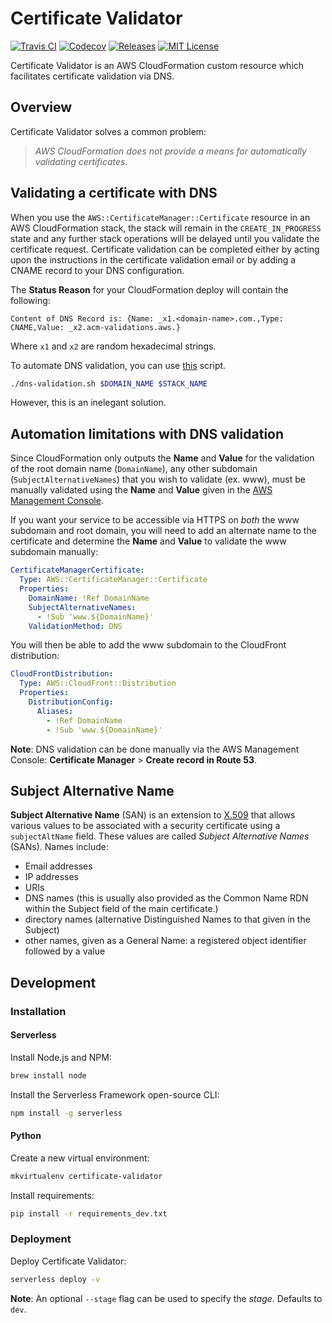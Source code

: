 # Certificate Validator

[![Travis CI](https://travis-ci.org/Dwolla/certificate-validator.svg?branch=master)](https://travis-ci.org/Dwolla/certificate-validator)
[![Codecov](https://img.shields.io/codecov/c/github/Dwolla/certificate-validator)](https://codecov.io/gh/Dwolla/certificate-validator)
[![Releases](https://img.shields.io/github/v/release/Dwolla/certificate-validator?color=blue)](https://github.com/Dwolla/certificate-validator/releases)
[![MIT License](https://img.shields.io/github/license/Dwolla/certificate-validator?color=blue)](https://github.com/Dwolla/certificate-validator/blob/master/LICENSE)

Certificate Validator is an AWS CloudFormation custom resource which facilitates certificate validation via DNS.

## Overview

Certificate Validator solves a common problem:

> *AWS CloudFormation does not provide a means for automatically validating certificates.*

## Validating a certificate with DNS

When you use the `AWS::CertificateManager::Certificate` resource in an AWS CloudFormation stack, the stack will remain in the `CREATE_IN_PROGRESS` state and any further stack operations will be delayed until you validate the certificate request. Certificate validation can be completed either by acting upon the instructions in the certificate validation email or by adding a CNAME record to your DNS configuration.

The **Status Reason** for your CloudFormation deploy will contain the following:

```
Content of DNS Record is: {Name: _x1.<domain-name>.com.,Type: CNAME,Value: _x2.acm-validations.aws.}
```

Where `x1` and `x2` are random hexadecimal strings.

To automate DNS validation, you can use [this](https://github.com/NickolasHKraus/cloudformation-templates/blob/master/static-website/dns-validation.sh) script.

```bash
./dns-validation.sh $DOMAIN_NAME $STACK_NAME
```

However, this is an inelegant solution.

## Automation limitations with DNS validation

Since CloudFormation only outputs the **Name** and **Value** for the validation of the root domain name (`DomainName`), any other subdomain (`SubjectAlternativeNames`) that you wish to validate (ex. www), must be manually validated using the **Name** and **Value** given in the [AWS Management Console](https://console.aws.amazon.com/acm).

If you want your service to be accessible via HTTPS on *both* the www subdomain and root domain, you will need to add an alternate name to the certificate and determine the **Name** and **Value** to validate the www subdomain manually:

```yaml
CertificateManagerCertificate:
  Type: AWS::CertificateManager::Certificate
  Properties:
    DomainName: !Ref DomainName
    SubjectAlternativeNames:
      - !Sub 'www.${DomainName}'
    ValidationMethod: DNS
```

You will then be able to add the www subdomain to the CloudFront distribution:

```yaml
CloudFrontDistribution:
  Type: AWS::CloudFront::Distribution
  Properties:
    DistributionConfig:
      Aliases:
        - !Ref DomainName
        - !Sub 'www.${DomainName}'
```

**Note**: DNS validation can be done manually via the AWS Management Console: **Certificate Manager** > **Create record in Route 53**.

## Subject Alternative Name

**Subject Alternative Name** (SAN) is an extension to [X.509](https://en.wikipedia.org/wiki/X.509) that allows various values to be associated with a security certificate using a `subjectAltName` field. These values are called *Subject Alternative Names* (SANs). Names include:
 * Email addresses
 * IP addresses
 * URIs
 * DNS names (this is usually also provided as the Common Name RDN within the Subject field of the main certificate.)
 * directory names (alternative Distinguished Names to that given in the Subject)
 * other names, given as a General Name: a registered object identifier followed by a value

## Development

### Installation

#### Serverless

Install Node.js and NPM:

```bash
brew install node
```

Install the Serverless Framework open-source CLI:

```bash
npm install -g serverless
```

#### Python

Create a new virtual environment:

```bash
mkvirtualenv certificate-validator
```

Install requirements:

```bash
pip install -r requirements_dev.txt
```

### Deployment

Deploy Certificate Validator:

```bash
serverless deploy -v
```

**Note**: An optional `--stage` flag can be used to specify the *stage*. Defaults to `dev`.

